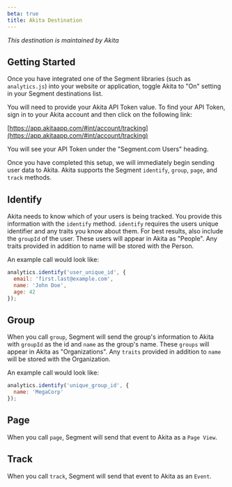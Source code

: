 ```yaml
---
beta: true
title: Akita Destination
---
```


*This destination is maintained by Akita*

## Getting Started

Once you have integrated one of the Segment libraries (such as `analytics.js`) into your website or application, toggle Akita to "On" setting in your Segment destinations list.

You will need to provide your Akita API Token value. To find your API Token, sign in to your Akita account and then click on the following link:

[https://app.akitaapp.com/#int/account/tracking](https://app.akitaapp.com/#int/account/tracking)

You will see your API Token under the "Segment.com Users" heading.

Once you have completed this setup, we will immediately begin sending user data to Akita. Akita supports the Segment `identify`, `group`, `page`, and `track` methods.

## Identify

Akita needs to know which of your users is being tracked. You provide this information with the `identify` method. `identify` requires the users unique identifier and any traits you know about them. For best results, also include the `groupId` of the user. These users will appear in Akita as "People". Any traits provided in addition to name will be stored with the Person.

An example call would look like:

```js
analytics.identify('user_unique_id', {
  email: 'first.last@example.com',
  name: 'John Doe',
  age: 42
});
```

## Group

When you call `group`, Segment will send the group's information to Akita with `groupId` as the id and `name` as the group's name. These `groups` will appear in Akita as "Organizations". Any `traits` provided in addition to `name` will be stored with the Organization.

An example call would look like:

```js
analytics.identify('unique_group_id', {
  name: 'MegaCorp'
});
```

## Page

When you call `page`, Segment will send that event to Akita as a `Page View`.

## Track

When you call `track`, Segment will send that event to Akita as an `Event`.
